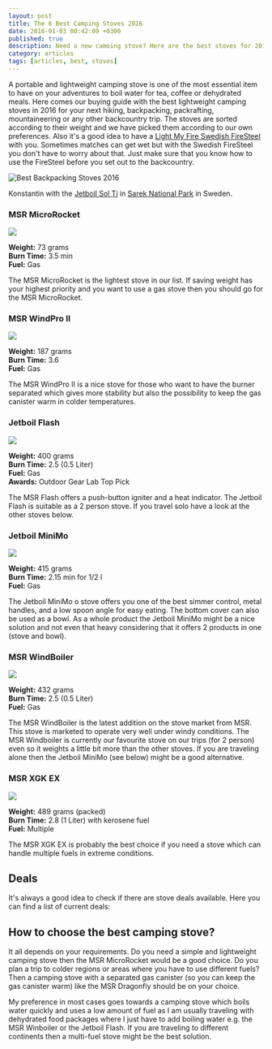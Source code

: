 ```yaml
---
layout: post
title: The 6 Best Camping Stoves 2016
date: 2016-01-03 00:42:09 +0300
published: true
description: Need a new camoing stove? Here are the best stoves for 2016.
category: articles
tags: [articles, best, stoves]
---
```

A portable and lightweight camping stove is one of the most essential item to have on your adventures to boil water for tea, coffee or dehydrated meals. Here comes our buying guide with the best lightweight camping stoves in 2016 for your next hiking, backpacking, packrafting, mountaineering or any other backcountry trip. The stoves are sorted according to their weight and we have picked them according to our own preferences. Also it's a good idea to have a [Light My Fire Swedish FireSteel](http://amzn.to/22kZs72) with you. Sometimes matches can get wet but with the Swedish FireSteel you don't have to worry about that. Just make sure that you know how to use the FireSteel before you set out to the backcountry. 

![](https://c1.staticflickr.com/3/2822/9596230289_9b0f70706d_o.jpg "Best Backpacking Stoves 2016")

<!--more-->

Konstantin with the [Jetboil Sol Ti](http://hikeventures.com/gear-review-jetboil-sol-ti/ "Jetboil Sol Ti") in [Sarek National Park](http://hikeventures.com/hiking-and-packrafting-in-sarek-day-1/ "Sarek National Park") in Sweden.


### MSR MicroRocket

<a rel="nofollow" href="http://www.amazon.com/gp/product/B00F0BSDO4/ref=as_li_tl?ie=UTF8&camp=1789&creative=9325&creativeASIN=B00F0BSDO4&linkCode=as2&tag=hikeve-20&linkId=GXQ24IC7MGCK4GWX"><img border="0" src="http://ws-na.amazon-adsystem.com/widgets/q?_encoding=UTF8&ASIN=B00F0BSDO4&Format=_SL250_&ID=AsinImage&MarketPlace=US&ServiceVersion=20070822&WS=1&tag=hikeve-20" ></a><img src="http://ir-na.amazon-adsystem.com/e/ir?t=hikeve-20&l=as2&o=1&a=B00F0BSDO4" width="1" height="1" border="0" alt="" style="border:none !important; margin:0px !important;" />

**Weight:** 73 grams   
**Burn Time:** 3.5 min   
**Fuel:** Gas   

The MSR MicroRocket is the lightest stove in our list. If saving weight has your highest priority and you want to use a gas stove then you should go for the MSR MicroRocket.

### MSR WindPro II

<a rel="nofollow" href="http://www.amazon.com/gp/product/B005I6PNZS/ref=as_li_tl?ie=UTF8&camp=1789&creative=9325&creativeASIN=B005I6PNZS&linkCode=as2&tag=hikeve-20&linkId=NCXX5MK756QD4MWS"><img border="0" src="http://ws-na.amazon-adsystem.com/widgets/q?_encoding=UTF8&ASIN=B005I6PNZS&Format=_SL250_&ID=AsinImage&MarketPlace=US&ServiceVersion=20070822&WS=1&tag=hikeve-20" ></a><img src="http://ir-na.amazon-adsystem.com/e/ir?t=hikeve-20&l=as2&o=1&a=B005I6PNZS" width="1" height="1" border="0" alt="" style="border:none !important; margin:0px !important;" />   

**Weight:** 187 grams   
**Burn Time:** 3.6   
**Fuel:** Gas   

The MSR WindPro II is a nice stove for those who want to have the burner separated which gives more stability but also the possibility to keep the gas canister warm in colder temperatures.


### Jetboil Flash

<a rel="nofollow" href="http://www.amazon.com/gp/product/B002N18PHO/ref=as_li_tl?ie=UTF8&camp=1789&creative=9325&creativeASIN=B002N18PHO&linkCode=as2&tag=hikeve-20&linkId=BDKQURIJ7SHGUV2E"><img border="0" src="http://ws-na.amazon-adsystem.com/widgets/q?_encoding=UTF8&ASIN=B002N18PHO&Format=_SL250_&ID=AsinImage&MarketPlace=US&ServiceVersion=20070822&WS=1&tag=hikeve-20" ></a><img src="http://ir-na.amazon-adsystem.com/e/ir?t=hikeve-20&l=as2&o=1&a=B002N18PHO" width="1" height="1" border="0" alt="" style="border:none !important; margin:0px !important;" />

**Weight:** 400 grams   
**Burn Time:** 2.5 (0.5 Liter)   
**Fuel:** Gas   
**Awards:** Outdoor Gear Lab Top Pick  

The MSR Flash offers a push-button igniter and a heat indicator. The Jetboil Flash is suitable as a 2 person stove. If you travel solo have a look at the other stoves below.


### Jetboil MiniMo

<a  href="http://www.amazon.com/gp/product/B00KXP7CUI/ref=as_li_tl?ie=UTF8&camp=1789&creative=9325&creativeASIN=B00KXP7CUI&linkCode=as2&tag=hikeve-20&linkId=63NECFHTZ3EYX64N"><img border="0" src="http://ws-na.amazon-adsystem.com/widgets/q?_encoding=UTF8&ASIN=B00KXP7CUI&Format=_SL250_&ID=AsinImage&MarketPlace=US&ServiceVersion=20070822&WS=1&tag=hikeve-20" ></a><img src="http://ir-na.amazon-adsystem.com/e/ir?t=hikeve-20&l=as2&o=1&a=B00KXP7CUI" width="1" height="1" border="0" alt="" style="border:none !important; margin:0px !important;" />

**Weight:** 415 grams   
**Burn Time:** 2.15 min for 1/2 l      
**Fuel:** Gas   

The Jetboil MiniMo o stove offers you one of the best simmer control, metal handles, and a low spoon angle for easy eating. The bottom cover can also be used as a bowl. As a whole product the Jetboil MiniMo might be a nice solution and not even that heavy considering that it offers 2 products in one (stove and bowl).


### MSR WindBoiler 

<a rel="nofollow" href="http://www.amazon.com/gp/product/B00NPPWOJ2/ref=as_li_tl?ie=UTF8&camp=1789&creative=9325&creativeASIN=B00NPPWOJ2&linkCode=as2&tag=hikeve-20&linkId=G7LF7ACULXJOSCLX"><img border="0" src="http://ws-na.amazon-adsystem.com/widgets/q?_encoding=UTF8&ASIN=B00NPPWOJ2&Format=_SL250_&ID=AsinImage&MarketPlace=US&ServiceVersion=20070822&WS=1&tag=hikeve-20" ></a><img src="http://ir-na.amazon-adsystem.com/e/ir?t=hikeve-20&l=as2&o=1&a=B00NPPWOJ2" width="1" height="1" border="0" alt="" style="border:none !important; margin:0px !important;" />

**Weight:** 432 grams   
**Burn Time:** 2.5 (0.5 Liter)   
**Fuel:** Gas   

The MSR WindBoiler is the latest addition on the stove market from MSR. This stove is marketed to operate very well under windy conditions. The MSR Windboiler is currently our favourite stove on our trips (for 2 person) even so it weights a little bit more than the other stoves. If you are traveling alone then the Jetboil MiniMo (see below) might be a good alternative.

### MSR XGK EX

<a  href="http://www.amazon.com/gp/product/B000EUMKFO/ref=as_li_tl?ie=UTF8&camp=1789&creative=9325&creativeASIN=B000EUMKFO&linkCode=as2&tag=hikeve-20&linkId=VXEWELGDXLVW6BJU"><img border="0" src="http://ws-na.amazon-adsystem.com/widgets/q?_encoding=UTF8&ASIN=B000EUMKFO&Format=_SL250_&ID=AsinImage&MarketPlace=US&ServiceVersion=20070822&WS=1&tag=hikeve-20" ></a><img src="http://ir-na.amazon-adsystem.com/e/ir?t=hikeve-20&l=as2&o=1&a=B000EUMKFO" width="1" height="1" border="0" alt="" style="border:none !important; margin:0px !important;" />

**Weight:** 489 grams (packed)   
**Burn Time:** 2.8 (1 Liter) with kerosene fuel   
**Fuel:** Multiple   

The MSR XGK EX is probably the best choice if you need a stove which can handle multiple fuels in extreme conditions.

## Deals
It's always a good idea to check if there are stove deals available. Here you can find a list of current deals:
<div class="row">
  <div class="col-sm-12">
<center>
 <script type="text/javascript" src="http://classic.avantlink.com/api.php?affiliate_id=125311&module=ProductSearch&output=js&website_id=150351&search_term=stove  AND jetboil OR stove  AND primus OR stove  AND msr&search_advanced_syntax=1&merchant_ids=10008%7C10060%7C11741%7C10913%7C11243%7C10785%7C10086%7C13273%7C10083%7C10248%7C10049%7C10921%7C10279%7C10345%7C10593%7C10337%7C10943&search_on_sale_only=1&search_on_sale_level=20&search_results_layout=list&search_results_fields=Product+Name%7CSale+Price%7CPrice+Discount+Percent&search_results_count=8&search_results_sort_order=Sale+Price"></script>
</center>
  </div>
</div>

   
   
## How to choose the best camping stove?
It all depends on your requirements. Do you need a simple and lightweight camping stove then the MSR MicroRocket would be a good choice. Do you plan a trip to colder regions or areas where you have to use different fuels? Then a camping stove with a separated gas canister (so you can keep the gas canister warm) like the MSR Dragonfly should be on your choice. 

My preference in most cases goes towards a camping stove which boils water quickly and uses a low amount of fuel as I am usually traveling with dehydrated food packages where I just have to add boiling water e.g. the MSR Winboiler or the Jetboil Flash. If you are traveling to different continents then a multi-fuel stove might be the best solution.
